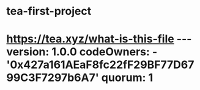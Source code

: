 # tea-first-project
# https://tea.xyz/what-is-this-file --- version: 1.0.0 codeOwners:   - '0x427a161AEaF8fc22fF29BF77D6799C3F7297b6A7' quorum: 1
